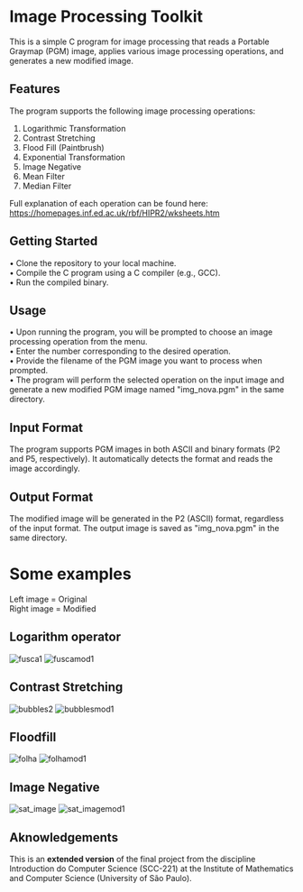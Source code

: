 # Image Processing Toolkit

This is a simple C program for image processing that reads a Portable Graymap (PGM) image, applies various image processing operations, and generates a new modified image.
## Features

The program supports the following image processing operations:

1. Logarithmic Transformation
2. Contrast Stretching
3. Flood Fill (Paintbrush)
4. Exponential Transformation 
5. Image Negative 
6. Mean Filter 
7. Median Filter 

Full explanation of each operation can be found here: https://homepages.inf.ed.ac.uk/rbf/HIPR2/wksheets.htm

## Getting Started

• Clone the repository to your local machine. <br />
• Compile the C program using a C compiler (e.g., GCC).<br />
• Run the compiled binary.<br />

## Usage

• Upon running the program, you will be prompted to choose an image processing operation from the menu. <br />
• Enter the number corresponding to the desired operation. <br />
• Provide the filename of the PGM image you want to process when prompted. <br />
• The program will perform the selected operation on the input image and generate a new modified PGM image named "img_nova.pgm" in the same directory. <br />

## Input Format

The program supports PGM images in both ASCII and binary formats (P2 and P5, respectively). It automatically detects the format and reads the image accordingly.

## Output Format

The modified image will be generated in the P2 (ASCII) format, regardless of the input format. The output image is saved as "img_nova.pgm" in the same directory.

# Some examples
Left image = Original <br />
Right image = Modified
## Logarithm operator
![fusca1](https://github.com/jpviguini/image-processing-toolkit/assets/70961838/01d7f9df-bccc-4e95-8912-8cc758ed216e)
![fuscamod1](https://github.com/jpviguini/image-processing-toolkit/assets/70961838/9a7e3f09-dd64-468c-8c5b-d8e95ad6294f)



## Contrast Stretching
![bubbles2](https://github.com/jpviguini/image-processing-toolkit/assets/70961838/302efdc3-a3d4-4b58-a6cd-d4d6eff66111)
![bubblesmod1](https://github.com/jpviguini/image-processing-toolkit/assets/70961838/37f45c89-c643-4442-acfc-b660f366ea9c)



## Floodfill
![folha](https://github.com/jpviguini/image-processing-toolkit/assets/70961838/d49aacfa-b43f-4c82-a3a5-c27833c262b0)
![folhamod1](https://github.com/jpviguini/image-processing-toolkit/assets/70961838/5fc7ba56-7f4d-406f-9dca-49ebb41af36a)


## Image Negative
![sat_image](https://github.com/jpviguini/image-processing-toolkit/assets/70961838/dc753cc6-a68e-4027-a356-a16077a6f8aa)
![sat_imagemod1](https://github.com/jpviguini/image-processing-toolkit/assets/70961838/29d3086b-70eb-46ca-abae-61b73b958018)



## Aknowledgements
This is an **extended version** of the final project from the discipline Introduction do Computer Science (SCC-221) at the Institute of Mathematics and Computer Science (University of São Paulo).
